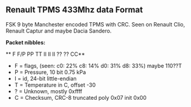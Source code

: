 ## Renault TPMS 433Mhz data Format

FSK 9 byte Manchester encoded TPMS with CRC.
Seen on Renault Clio, Renault Captur and maybe Dacia Sandero.

**Packet nibbles:**

   ** F F/P PP TT II II II ?? ?? CC**

- F = flags, (seen: c0: 22% c8: 14% d0: 31% d8: 33%) maybe 110??T
- P = Pressure, 10 bit 0.75 kPa
- I = id, 24-bit little-endian
- T = Temperature in C, offset -30
- ? = Unknown, mostly 0xffff
- C = Checksum, CRC-8 truncated poly 0x07 init 0x00

